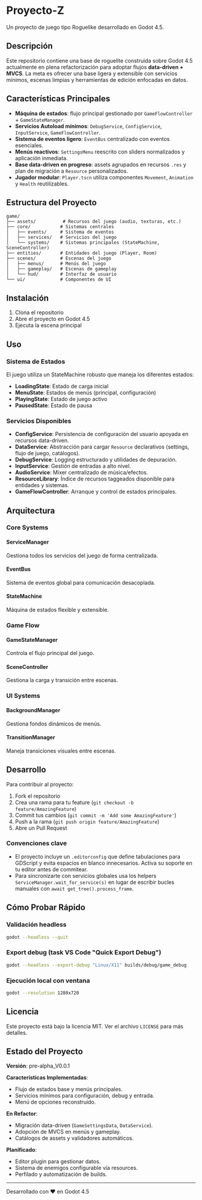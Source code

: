 # Proyecto-Z

Un proyecto de juego tipo Roguelike desarrollado en Godot 4.5.

## Descripción

Este repositorio contiene una base de roguelite construida sobre Godot 4.5 actualmente en plena refactorización para adoptar flujos **data-driven + MVCS**. La meta es ofrecer una base ligera y extensible con servicios mínimos, escenas limpias y herramientas de edición enfocadas en datos.

## Características Principales

- **Máquina de estados**: flujo principal gestionado por `GameFlowController` + `GameStateManager`.
- **Servicios Autoload mínimos**: `DebugService`, `ConfigService`, `InputService`, `GameFlowController`.
- **Sistema de eventos ligero**: `EventBus` centralizado con eventos esenciales.
- **Menús reactivos**: `SettingsMenu` reescrito con sliders normalizados y aplicación inmediata.
- **Base data-driven en progreso**: assets agrupados en recursos `.res` y plan de migración a `Resource` personalizados.
- **Jugador modular**: `Player.tscn` utiliza componentes `Movement`, `Animation` y `Health` reutilizables.

## Estructura del Proyecto

```text
game/
├── assets/          # Recursos del juego (audio, texturas, etc.)
├── core/           # Sistemas centrales
│   ├── events/     # Sistema de eventos
│   ├── services/   # Servicios del juego
│   └── systems/    # Sistemas principales (StateMachine, SceneController)
├── entities/       # Entidades del juego (Player, Room)
├── scenes/         # Escenas del juego
│   ├── menus/      # Menús del juego
│   ├── gameplay/   # Escenas de gameplay
│   └── hud/        # Interfaz de usuario
└── ui/             # Componentes de UI
```

## Instalación

1. Clona el repositorio
2. Abre el proyecto en Godot 4.5
3. Ejecuta la escena principal

## Uso

### Sistema de Estados

El juego utiliza un StateMachine robusto que maneja los diferentes estados:

- **LoadingState**: Estado de carga inicial
- **MenuState**: Estados de menús (principal, configuración)
- **PlayingState**: Estado de juego activo
- **PausedState**: Estado de pausa

### Servicios Disponibles

- **ConfigService**: Persistencia de configuración del usuario apoyada en recursos data-driven.
- **DataService**: Abstracción para cargar `Resource` declarativos (settings, flujo de juego, catálogos).
- **DebugService**: Logging estructurado y utilidades de depuración.
- **InputService**: Gestión de entradas a alto nivel.
- **AudioService**: Mixer centralizado de música/efectos.
- **ResourceLibrary**: Índice de recursos taggeados disponible para entidades y sistemas.
- **GameFlowController**: Arranque y control de estados principales.

## Arquitectura

### Core Systems

#### ServiceManager

Gestiona todos los servicios del juego de forma centralizada.

#### EventBus

Sistema de eventos global para comunicación desacoplada.

#### StateMachine

Máquina de estados flexible y extensible.

### Game Flow

#### GameStateManager

Controla el flujo principal del juego.

#### SceneController

Gestiona la carga y transición entre escenas.

### UI Systems

#### BackgroundManager

Gestiona fondos dinámicos de menús.

#### TransitionManager

Maneja transiciones visuales entre escenas.

## Desarrollo

Para contribuir al proyecto:

1. Fork el repositorio
2. Crea una rama para tu feature (`git checkout -b feature/AmazingFeature`)
3. Commit tus cambios (`git commit -m 'Add some AmazingFeature'`)
4. Push a la rama (`git push origin feature/AmazingFeature`)
5. Abre un Pull Request

### Convenciones clave

- El proyecto incluye un `.editorconfig` que define tabulaciones para GDScript y evita espacios en blanco innecesarios. Activa su soporte en tu editor antes de commitear.
- Para sincronizarte con servicios globales usa los helpers `ServiceManager.wait_for_service(s)` en lugar de escribir bucles manuales con `await get_tree().process_frame`.

## Cómo Probar Rápido

### Validación headless

```bash
godot --headless --quit
```

### Export debug (task VS Code "Quick Export Debug")

```bash
godot --headless --export-debug "Linux/X11" builds/debug/game_debug
```

### Ejecución local con ventana

```bash
godot --resolution 1280x720
```

## Licencia

Este proyecto está bajo la licencia MIT. Ver el archivo `LICENSE` para más detalles.

## Estado del Proyecto

**Versión**: pre-alpha_V0.0.1

**Características Implementadas**:

- Flujo de estados base y menús principales.
- Servicios mínimos para configuración, debug y entrada.
- Menú de opciones reconstruido.

**En Refactor**:

- Migración data-driven (`GameSettingsData`, `DataService`).
- Adopción de MVCS en menús y gameplay.
- Catálogos de assets y validadores automáticos.

**Planificado**:

- Editor plugin para gestionar datos.
- Sistema de enemigos configurable vía resources.
- Perfilado y automatización de builds.

---

Desarrollado con ❤️ en Godot 4.5
